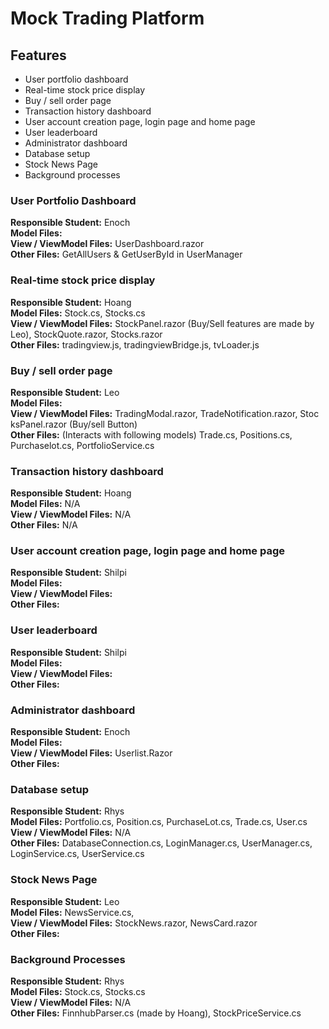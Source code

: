 # Mock Trading Platform

## Features
- User portfolio dashboard
- Real-time stock price display
- Buy / sell order page
- Transaction history dashboard
- User account creation page, login page and home page
- User leaderboard
- Administrator dashboard
- Database setup
- Stock News Page
- Background processes

### User Portfolio Dashboard
**Responsible Student:** Enoch \
**Model Files:** \
**View / ViewModel Files:** UserDashboard.razor\
**Other Files:** GetAllUsers & GetUserById in UserManager

### Real-time stock price display
**Responsible Student:** Hoang \
**Model Files:** Stock.cs, Stocks.cs \
**View / ViewModel Files:** StockPanel.razor (Buy/Sell features are made by Leo), StockQuote.razor, Stocks.razor\
**Other Files:** tradingview.js, tradingviewBridge.js, tvLoader.js

### Buy / sell order page
**Responsible Student:** Leo \
**Model Files:**  \
**View / ViewModel Files:** TradingModal.razor, TradeNotification.razor, Stoc ksPanel.razor (Buy/sell Button) \
**Other Files:** (Interacts with following models) Trade.cs, Positions.cs, Purchaselot.cs, PortfolioService.cs

### Transaction history dashboard
**Responsible Student:** Hoang \
**Model Files:** N/A \
**View / ViewModel Files:** N/A \
**Other Files:** N/A  

### User account creation page, login page and home page
**Responsible Student:** Shilpi \
**Model Files:** \
**View / ViewModel Files:** \
**Other Files:** 

### User leaderboard
**Responsible Student:** Shilpi \
**Model Files:** \
**View / ViewModel Files:** \
**Other Files:** 

### Administrator dashboard
**Responsible Student:** Enoch \
**Model Files:** \
**View / ViewModel Files:** Userlist.Razor\
**Other Files:** 

### Database setup
**Responsible Student:** Rhys \
**Model Files:** Portfolio.cs, Position.cs, PurchaseLot.cs, Trade.cs, User.cs \
**View / ViewModel Files:** N/A \
**Other Files:** DatabaseConnection.cs, LoginManager.cs, UserManager.cs, LoginService.cs, UserService.cs

### Stock News Page
**Responsible Student:** Leo \
**Model Files:** NewsService.cs, \
**View / ViewModel Files:** StockNews.razor, NewsCard.razor\
**Other Files:**

### Background Processes
**Responsible Student:** Rhys \
**Model Files:** Stock.cs, Stocks.cs \
**View / ViewModel Files:** N/A \
**Other Files:** FinnhubParser.cs (made by Hoang), StockPriceService.cs
